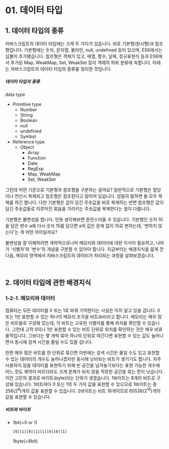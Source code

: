 # 01. 데이터 타입

## 1. 데이터 타입의 종류

자바스크립트의 데이터 타입에는 크게 두 가지가 있습니다. 바로 기본형(원시형)과 참조형입니다. 기본형에는 숫자, 문자열, 불리언, null, undefined 등이 있으며, ES6에서는 심볼이 추가됐습니다. 참조형은 객체가 있고, 배열, 함수, 날짜, 정규표현식 등과 ES6에서 추가된 Map, WeakMap, Set, WeakSet 등이 객체의 하위 분류에 속합니다. 아래는 자바스크립트의 데이터 타입의 종류를 정리한 것입니다. 

##### 데이터 타입의 종류

data type

+ Primitive type
  + Number
  + String
  + Boolean
  + null
  + undefined
  + Symbol
+ Reference type
  + Object
    + Array
    + Function
    + Date
    + RegExp
    + Map, WeakMap
    + Set, WeakSet

그런데 어떤 기준으로 기본형과 참조형을 구분하는 걸까요? 일반적으로 기본형은 할당이나 연산시 복제되고 참조형은 참조된다고 알려져 있습니다. 엄밀히 말하면 둘 모두 복제를 하긴 합니다. 다만 기본형은 값이 담긴 주솟값을 바로 복제하는 반면 참조형은 값이 담긴 주솟값들로 이루어진 묶음을 가리키는 주솟값을 복제한다는 점이 다릅니다.

기본형은 불변성을 띕니다. 언뜻 생각해보면 혼란스러울 수 있습니다. 기본형인 숫자 10을 담은 변수 a에 다시 숫자 15를 담으면 a의 값은 문제 없이 15로 변하는데, '변하지 않는다'는 게 어떤 의미일까요?

불변성을 잘 이해하려면 개략적으로나마 메모리와 데이터에 대한 지식이 필요하고, 나아가 '식별자'와 '변수'의 개념을 구분할 수 있어야 합니다. 지금부터는 배경지식을 얇게 깐 다음, 메모리 영역에서 자바스크립트의 데이터가 처리되는 과정을 살펴보겠습니다.

<br />

## 2. 데이터 타입에 관한 배경지식

### 1-2-1. 메모리와 데이터

컴퓨터는 모든 데이터를 0 또는 1로 바꿔 기억한다는 사실은 익히 알고 있을 겁니다. 0 또는 1만 표현할 수 있는 하나의 메모리 조각을 비트(bit)라고 합니다. 메모리는 매우 많은 비트들로 구성돼 있는데, 각 비트는 고유한 식별자를 통해 위치를 확인할 수 있습니다. 그런데 고작 0이나 1만 표현할 수 있는 비트 단위로 위치를 확인하는 것은 매우 비효율적입니다. 그보다는 몇 개씩 묶어 하나의 단위로 여긴다면 표현할 수 있는 값도 늘어나면서 동시에 검색 시간을 줄일 수도 있을 겁니다. 

한편 매우 많은 비트를 한 단위로 묶으면 이번에는 검색 시간은 줄일 수도 있고 표현할 수 있는 데이터의 개수도 늘어나겠지만 동시에 낭비되는 비트가 생기기도 합니다. 자주 사용하지 않을 데이터를 표현하기 위해 빈 공간을 남겨놓기보다는 표현 가능한 개수에 어느 정도 제약이 따르더라도 크게 문제가 되지 않을 적정한 공간을 묶는 편이 낫습니다. 이런 고민의 결과로 바이트(byte)라는 단위가 생겼습니다. 1바이트는 8개의 비트로 구성돼 있습니다. 1비트마다 0 또는 1의 두 가지 값을 표현할 수 있으므로 1바이트는 총 256(2<sup>8</sup>)개의 값을 표현할 수 있습니다. 2바이트는 비트 16개이므로 65536(2<sup>16</sup>)개의 값을 표현할 수 있습니다.

##### 비트와 바이트

- 1bit(=0 or 1)

  ```
  [0][1][0][1][1][0][0][1]
  ```

  1byte(=8bit)